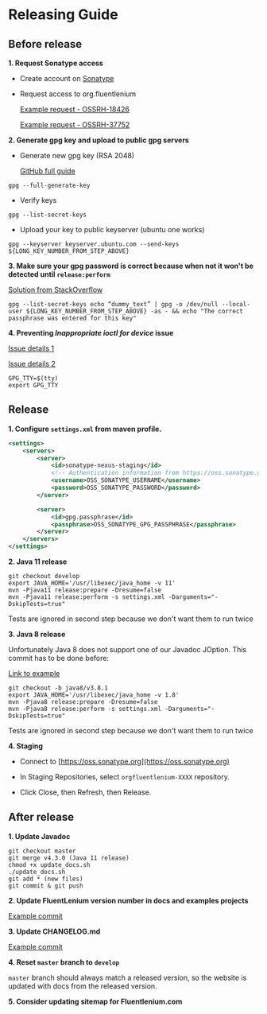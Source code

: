 Releasing Guide
===============

Before release
---------

**1. Request Sonatype access**

* Create account on [Sonatype](https://oss.sonatype.org/)

* Request access to org.fluentlenium

  [Example request - OSSRH-18426](https://issues.sonatype.org/browse/OSSRH-18426)
  
  [Example request - OSSRH-37752](https://issues.sonatype.org/browse/OSSRH-37752)
  
**2. Generate gpg key and upload to public gpg servers**

- Generate new gpg key (RSA 2048)

  [GitHub full guide](https://help.github.com/en/articles/generating-a-new-gpg-key)

```
gpg --full-generate-key
```
  
- Verify keys

```
gpg --list-secret-keys
```
  
- Upload your key to public keyserver (ubuntu one works)

```
gpg --keyserver keyserver.ubuntu.com --send-keys ${LONG_KEY_NUMBER_FROM_STEP_ABOVE}
```

**3. Make sure your gpg password is correct because when not it won't be detected until `release:perform`**

  [Solution from StackOverflow](https://stackoverflow.com/questions/11381123/how-to-use-gpg-command-line-to-check-passphrase-is-correct)

```
gpg --list-secret-keys echo “dummy_text” | gpg -o /dev/null --local-user ${LONG_KEY_NUMBER_FROM_STEP_ABOVE} -as - && echo "The correct passphrase was entered for this key"
```

**4. Preventing _Inappropriate ioctl for device_ issue**

  [Issue details 1](https://github.com/keybase/keybase-issues/issues/1712#issuecomment-372158682)
  
  [Issue details 2](https://github.com/keybase/keybase-issues/issues/2798)
  
```
GPG_TTY=$(tty)
export GPG_TTY
```

Release
---------

**1. Configure `settings.xml` from maven profile.**

```xml
<settings>
    <servers>
        <server>
            <id>sonatype-nexus-staging</id>
            <!-- Authentication information from https://oss.sonatype.org -->
            <username>OSS_SONATYPE_USERNAME</username>
            <password>OSS_SONATYPE_PASSWORD</password>
        </server>

        <server>
            <id>gpg.passphrase</id>
            <passphrase>OSS_SONATYPE_GPG_PASSPHRASE</passphrase>
        </server>
    </servers>
</settings>
```

**2. Java 11 release**

```
git checkout develop
export JAVA_HOME='/usr/libexec/java_home -v 11'
mvn -Pjava11 release:prepare -Dresume=false
mvn -Pjava11 release:perform -s settings.xml -Darguments="-DskipTests=true"
```

Tests are ignored in second step because we don't want them to run twice

**3. Java 8 release**

Unfortunately Java 8 does not support one of our Javadoc JOption.
This commit has to be done before:

[Link to example](https://github.com/FluentLenium/FluentLenium/commit/d798e250aca231bf8d5a92d0e3ae670fbee48ebc)

```
git checkout -b java8/v3.8.1
export JAVA_HOME='/usr/libexec/java_home -v 1.8'
mvn -Pjava8 release:prepare -Dresume=false
mvn -Pjava8 release:perform -s settings.xml -Darguments="-DskipTests=true"
```

Tests are ignored in second step because we don't want them to run twice

**4. Staging**

- Connect to [https://oss.sonatype.org](https://oss.sonatype.org)

- In Staging Repositories, select ```orgfluentlenium-XXXX``` repository.

- Click Close, then Refresh, then Release.

After release
---------

**1. Update Javadoc**

```
git checkout master
git merge v4.3.0 (Java 11 release)
chmod +x update_docs.sh
./update_docs.sh
git add * (new files)
git commit & git push
```

**2. Update FluentLenium version number in docs and examples projects**

[Example commit](https://github.com/FluentLenium/FluentLenium/commit/69175ef94990dc47527f694ea3b37102d447fbab)

**3. Update CHANGELOG.md**

[Example commit](https://github.com/FluentLenium/FluentLenium/commit/69175ef94990dc47527f694ea3b37102d447fbab)

**4. Reset `master` branch to `develop`**
 
`master` branch should always match a released version, so the website is 
updated with docs from the released version.

**5. Consider updating sitemap for Fluentlenium.com**